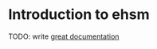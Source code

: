 # Introduction to ehsm

TODO: write [great documentation](http://jacobian.org/writing/great-documentation/what-to-write/)
